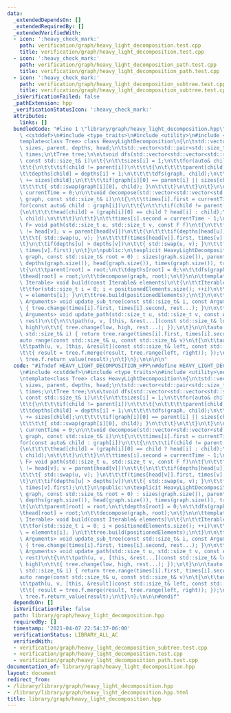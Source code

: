 ```yaml
---
data:
  _extendedDependsOn: []
  _extendedRequiredBy: []
  _extendedVerifiedWith:
  - icon: ':heavy_check_mark:'
    path: verification/graph/heavy_light_decomposition.test.cpp
    title: verification/graph/heavy_light_decomposition.test.cpp
  - icon: ':heavy_check_mark:'
    path: verification/graph/heavy_light_decomposition_path.test.cpp
    title: verification/graph/heavy_light_decomposition_path.test.cpp
  - icon: ':heavy_check_mark:'
    path: verification/graph/heavy_light_decomposition_subtree.test.cpp
    title: verification/graph/heavy_light_decomposition_subtree.test.cpp
  _isVerificationFailed: false
  _pathExtension: hpp
  _verificationStatusIcon: ':heavy_check_mark:'
  attributes:
    links: []
  bundledCode: "#line 1 \"library/graph/heavy_light_decomposition.hpp\"\n\n\n\n#include\
    \ <cstddef>\n#include <type_traits>\n#include <utility>\n#include <array>\n\n\
    template<class Tree> class HeavyLightDecomposition\n{\n\tstd::vector<std::size_t>\
    \ sizes, parent, depths, head;\n\tstd::vector<std::pair<std::size_t, std::size_t>>\
    \ times;\n\tTree tree;\n\n\tvoid dfs(std::vector<std::vector<std::size_t>>& graph,\
    \ const std::size_t& i)\n\t{\n\t\tsizes[i] = 1;\n\t\tfor(auto& child : graph[i])\n\
    \t\t{\n\t\t\tif(child != parent[i])\n\t\t\t{\n\t\t\t\tparent[child] = i;\n\t\t\
    \t\tdepths[child] = depths[i] + 1;\n\t\t\t\tdfs(graph, child);\n\t\t\t\tsizes[i]\
    \ += sizes[child];\n\t\t\t\tif(graph[i][0] == parent[i] || sizes[child] > sizes[graph[i][0]])\n\
    \t\t\t\t{ std::swap(graph[i][0], child); }\n\t\t\t}\n\t\t}\n\t}\n\n\tstd::size_t\
    \ currentTime = 0;\n\n\tvoid decompose(std::vector<std::vector<std::size_t>>&\
    \ graph, const std::size_t& i)\n\t{\n\t\ttimes[i].first = currentTime++;\n\t\t\
    for(const auto& child : graph[i])\n\t\t{\n\t\t\tif(child != parent[i])\n\t\t\t\
    {\n\t\t\t\thead[child] = (graph[i][0] == child ? head[i] : child);\n\t\t\t\tdecompose(graph,\
    \ child);\n\t\t\t}\n\t\t}\n\t\ttimes[i].second = currentTime - 1;\n\t}\n\n\ttemplate<typename\
    \ F> void path(std::size_t u, std::size_t v, const F f)\n\t{\n\t\tfor(; head[u]\
    \ != head[v]; v = parent[head[v]])\n\t\t{\n\t\t\tif(depths[head[u]] > depths[head[v]])\n\
    \t\t\t{ std::swap(u, v); }\n\t\t\tf(times[head[v]].first, times[v].first);\n\t\
    \t}\n\t\tif(depths[u] > depths[v])\n\t\t{ std::swap(u, v); }\n\t\tf(times[u].first,\
    \ times[v].first);\n\t}\n\npublic:\n\texplicit HeavyLightDecomposition(std::vector<std::vector<std::size_t>>&\
    \ graph, const std::size_t& root = 0) : sizes(graph.size()), parent(graph.size()),\
    \ depths(graph.size()), head(graph.size()), times(graph.size()), tree{graph.size()}\n\
    \t{\n\t\tparent[root] = root;\n\t\tdepths[root] = 0;\n\t\tdfs(graph, root);\n\t\
    \thead[root] = root;\n\t\tdecompose(graph, root);\n\t}\n\n\ttemplate<typename\
    \ Iterable> void build(const Iterable& elements)\n\t{\n\t\tIterable positionedElements(elements.size());\n\
    \t\tfor(std::size_t i = 0; i < positionedElements.size(); ++i)\n\t\t{ positionedElements[times[i].first]\
    \ = elements[i]; }\n\t\ttree.build(positionedElements);\n\t}\n\n\ttemplate<typename...\
    \ Arguments> void update_sub_tree(const std::size_t& i, const Arguments& ... rest)\
    \ { tree.change(times[i].first, times[i].second, rest...); }\n\n\ttemplate<typename...\
    \ Arguments> void update_path(std::size_t u, std::size_t v, const Arguments& ...\
    \ rest)\n\t{\n\t\tpath(u, v, [this, &rest...](const std::size_t& low, const std::size_t&\
    \ high)\n\t\t{ tree.change(low, high, rest...); });\n\t}\n\n\tauto range(const\
    \ std::size_t& i) { return tree.range(times[i].first, times[i].second); }\n\n\t\
    auto range(const std::size_t& u, const std::size_t& v)\n\t{\n\t\tauto result{tree.f.identity};\n\
    \t\tpath(u, v, [this, &result](const std::size_t& left, const std::size_t& right)\n\
    \t\t{ result = tree.f.merge(result, tree.range(left, right)); });\n\t\treturn\
    \ tree.f.return_value(result);\n\t}\n};\n\n\n\n"
  code: "#ifndef HEAVY_LIGHT_DECOMPOSITION_HPP\n#define HEAVY_LIGHT_DECOMPOSITION_HPP\n\
    \n#include <cstddef>\n#include <type_traits>\n#include <utility>\n#include <array>\n\
    \ntemplate<class Tree> class HeavyLightDecomposition\n{\n\tstd::vector<std::size_t>\
    \ sizes, parent, depths, head;\n\tstd::vector<std::pair<std::size_t, std::size_t>>\
    \ times;\n\tTree tree;\n\n\tvoid dfs(std::vector<std::vector<std::size_t>>& graph,\
    \ const std::size_t& i)\n\t{\n\t\tsizes[i] = 1;\n\t\tfor(auto& child : graph[i])\n\
    \t\t{\n\t\t\tif(child != parent[i])\n\t\t\t{\n\t\t\t\tparent[child] = i;\n\t\t\
    \t\tdepths[child] = depths[i] + 1;\n\t\t\t\tdfs(graph, child);\n\t\t\t\tsizes[i]\
    \ += sizes[child];\n\t\t\t\tif(graph[i][0] == parent[i] || sizes[child] > sizes[graph[i][0]])\n\
    \t\t\t\t{ std::swap(graph[i][0], child); }\n\t\t\t}\n\t\t}\n\t}\n\n\tstd::size_t\
    \ currentTime = 0;\n\n\tvoid decompose(std::vector<std::vector<std::size_t>>&\
    \ graph, const std::size_t& i)\n\t{\n\t\ttimes[i].first = currentTime++;\n\t\t\
    for(const auto& child : graph[i])\n\t\t{\n\t\t\tif(child != parent[i])\n\t\t\t\
    {\n\t\t\t\thead[child] = (graph[i][0] == child ? head[i] : child);\n\t\t\t\tdecompose(graph,\
    \ child);\n\t\t\t}\n\t\t}\n\t\ttimes[i].second = currentTime - 1;\n\t}\n\n\ttemplate<typename\
    \ F> void path(std::size_t u, std::size_t v, const F f)\n\t{\n\t\tfor(; head[u]\
    \ != head[v]; v = parent[head[v]])\n\t\t{\n\t\t\tif(depths[head[u]] > depths[head[v]])\n\
    \t\t\t{ std::swap(u, v); }\n\t\t\tf(times[head[v]].first, times[v].first);\n\t\
    \t}\n\t\tif(depths[u] > depths[v])\n\t\t{ std::swap(u, v); }\n\t\tf(times[u].first,\
    \ times[v].first);\n\t}\n\npublic:\n\texplicit HeavyLightDecomposition(std::vector<std::vector<std::size_t>>&\
    \ graph, const std::size_t& root = 0) : sizes(graph.size()), parent(graph.size()),\
    \ depths(graph.size()), head(graph.size()), times(graph.size()), tree{graph.size()}\n\
    \t{\n\t\tparent[root] = root;\n\t\tdepths[root] = 0;\n\t\tdfs(graph, root);\n\t\
    \thead[root] = root;\n\t\tdecompose(graph, root);\n\t}\n\n\ttemplate<typename\
    \ Iterable> void build(const Iterable& elements)\n\t{\n\t\tIterable positionedElements(elements.size());\n\
    \t\tfor(std::size_t i = 0; i < positionedElements.size(); ++i)\n\t\t{ positionedElements[times[i].first]\
    \ = elements[i]; }\n\t\ttree.build(positionedElements);\n\t}\n\n\ttemplate<typename...\
    \ Arguments> void update_sub_tree(const std::size_t& i, const Arguments& ... rest)\
    \ { tree.change(times[i].first, times[i].second, rest...); }\n\n\ttemplate<typename...\
    \ Arguments> void update_path(std::size_t u, std::size_t v, const Arguments& ...\
    \ rest)\n\t{\n\t\tpath(u, v, [this, &rest...](const std::size_t& low, const std::size_t&\
    \ high)\n\t\t{ tree.change(low, high, rest...); });\n\t}\n\n\tauto range(const\
    \ std::size_t& i) { return tree.range(times[i].first, times[i].second); }\n\n\t\
    auto range(const std::size_t& u, const std::size_t& v)\n\t{\n\t\tauto result{tree.f.identity};\n\
    \t\tpath(u, v, [this, &result](const std::size_t& left, const std::size_t& right)\n\
    \t\t{ result = tree.f.merge(result, tree.range(left, right)); });\n\t\treturn\
    \ tree.f.return_value(result);\n\t}\n};\n\n\n#endif"
  dependsOn: []
  isVerificationFile: false
  path: library/graph/heavy_light_decomposition.hpp
  requiredBy: []
  timestamp: '2021-04-07 22:54:37-06:00'
  verificationStatus: LIBRARY_ALL_AC
  verifiedWith:
  - verification/graph/heavy_light_decomposition_subtree.test.cpp
  - verification/graph/heavy_light_decomposition.test.cpp
  - verification/graph/heavy_light_decomposition_path.test.cpp
documentation_of: library/graph/heavy_light_decomposition.hpp
layout: document
redirect_from:
- /library/library/graph/heavy_light_decomposition.hpp
- /library/library/graph/heavy_light_decomposition.hpp.html
title: library/graph/heavy_light_decomposition.hpp
---
```

